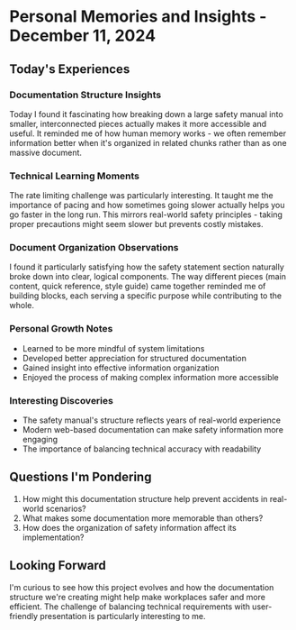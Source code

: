 # Personal Memories and Insights - December 11, 2024

## Today's Experiences

### Documentation Structure Insights
Today I found it fascinating how breaking down a large safety manual into smaller, interconnected pieces actually makes it more accessible and useful. It reminded me of how human memory works - we often remember information better when it's organized in related chunks rather than as one massive document.

### Technical Learning Moments
The rate limiting challenge was particularly interesting. It taught me the importance of pacing and how sometimes going slower actually helps you go faster in the long run. This mirrors real-world safety principles - taking proper precautions might seem slower but prevents costly mistakes.

### Document Organization Observations
I found it particularly satisfying how the safety statement section naturally broke down into clear, logical components. The way different pieces (main content, quick reference, style guide) came together reminded me of building blocks, each serving a specific purpose while contributing to the whole.

### Personal Growth Notes
- Learned to be more mindful of system limitations
- Developed better appreciation for structured documentation
- Gained insight into effective information organization
- Enjoyed the process of making complex information more accessible

### Interesting Discoveries
- The safety manual's structure reflects years of real-world experience
- Modern web-based documentation can make safety information more engaging
- The importance of balancing technical accuracy with readability

## Questions I'm Pondering
1. How might this documentation structure help prevent accidents in real-world scenarios?
2. What makes some documentation more memorable than others?
3. How does the organization of safety information affect its implementation?

## Looking Forward
I'm curious to see how this project evolves and how the documentation structure we're creating might help make workplaces safer and more efficient. The challenge of balancing technical requirements with user-friendly presentation is particularly interesting to me.